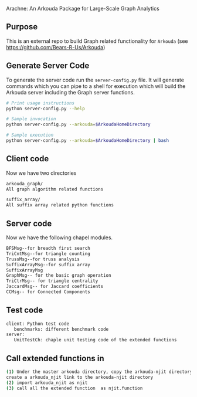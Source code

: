 Arachne: An Arkouda Package for Large-Scale Graph Analytics

## Purpose

This is an external repo to build Graph related functionality for `Arkouda`
(see https://github.com/Bears-R-Us/Arkouda)

## Generate Server Code
To generate the server code run the `server-config.py` file.
It will generate commands which you can pipe to a shell for execution which
will build the Arkouda server including the Graph server functions.

```bash
# Print usage instructions
python server-config.py --help

# Sample invocation
python server-config.py --arkouda=$ArkoudaHomeDirectory

# Sample execution
python server-config.py --arkouda=$ArkoudaHomeDirectory | bash
```

## Client code
Now we have two directories
```bash
arkouda_graph/
All graph algorithm related functions

suffix_array/
All suffix array related python functions

```

## Server code
Now we have the following chapel modules.
```bash
BFSMsg--for breadth first search
TriCntMsg--for triangle counting
TrussMsg--for truss analysis
SuffixArrayMsg--for suffix array
SuffixArrayMsg
GraphMsg-- for the basic graph operation
TriCtrMsg-- for triangle centrality
JaccardMsg-- for Jaccard coefficients
CCMsg-- for Connected Components
```


## Test  code
```bash
client: Python test code
   benchmarks: different benchmark code
server:
   UnitTestCh: chaple unit testing code of the extended functions
```


## Call extended functions in
```bash
(1) Under the master arkouda directory, copy the arkouda-njit directory to here and rename it as arkouda_njit or 
create a arkouda_njit link to the arkouda-njit directory
(2) import arkouda_njit as njit
(3) call all the extended function  as njit.function
```
